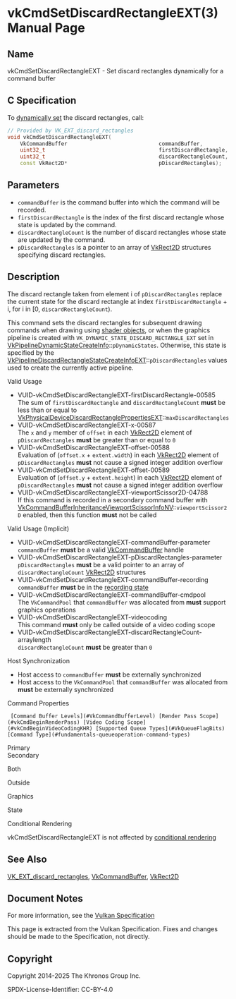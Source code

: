 # vkCmdSetDiscardRectangleEXT(3) Manual Page

## Name

vkCmdSetDiscardRectangleEXT - Set discard rectangles dynamically for a command buffer



## [](#_c_specification)C Specification

To [dynamically set](https://registry.khronos.org/vulkan/specs/latest/html/vkspec.html#pipelines-dynamic-state) the discard rectangles, call:

```c++
// Provided by VK_EXT_discard_rectangles
void vkCmdSetDiscardRectangleEXT(
    VkCommandBuffer                             commandBuffer,
    uint32_t                                    firstDiscardRectangle,
    uint32_t                                    discardRectangleCount,
    const VkRect2D*                             pDiscardRectangles);
```

## [](#_parameters)Parameters

- `commandBuffer` is the command buffer into which the command will be recorded.
- `firstDiscardRectangle` is the index of the first discard rectangle whose state is updated by the command.
- `discardRectangleCount` is the number of discard rectangles whose state are updated by the command.
- `pDiscardRectangles` is a pointer to an array of [VkRect2D](https://registry.khronos.org/vulkan/specs/latest/man/html/VkRect2D.html) structures specifying discard rectangles.

## [](#_description)Description

The discard rectangle taken from element i of `pDiscardRectangles` replace the current state for the discard rectangle at index `firstDiscardRectangle` + i, for i in [0, `discardRectangleCount`).

This command sets the discard rectangles for subsequent drawing commands when drawing using [shader objects](https://registry.khronos.org/vulkan/specs/latest/html/vkspec.html#shaders-objects), or when the graphics pipeline is created with `VK_DYNAMIC_STATE_DISCARD_RECTANGLE_EXT` set in [VkPipelineDynamicStateCreateInfo](https://registry.khronos.org/vulkan/specs/latest/man/html/VkPipelineDynamicStateCreateInfo.html)::`pDynamicStates`. Otherwise, this state is specified by the [VkPipelineDiscardRectangleStateCreateInfoEXT](https://registry.khronos.org/vulkan/specs/latest/man/html/VkPipelineDiscardRectangleStateCreateInfoEXT.html)::`pDiscardRectangles` values used to create the currently active pipeline.

Valid Usage

- [](#VUID-vkCmdSetDiscardRectangleEXT-firstDiscardRectangle-00585)VUID-vkCmdSetDiscardRectangleEXT-firstDiscardRectangle-00585  
  The sum of `firstDiscardRectangle` and `discardRectangleCount` **must** be less than or equal to [VkPhysicalDeviceDiscardRectanglePropertiesEXT](https://registry.khronos.org/vulkan/specs/latest/man/html/VkPhysicalDeviceDiscardRectanglePropertiesEXT.html)::`maxDiscardRectangles`
- [](#VUID-vkCmdSetDiscardRectangleEXT-x-00587)VUID-vkCmdSetDiscardRectangleEXT-x-00587  
  The `x` and `y` member of `offset` in each [VkRect2D](https://registry.khronos.org/vulkan/specs/latest/man/html/VkRect2D.html) element of `pDiscardRectangles` **must** be greater than or equal to `0`
- [](#VUID-vkCmdSetDiscardRectangleEXT-offset-00588)VUID-vkCmdSetDiscardRectangleEXT-offset-00588  
  Evaluation of (`offset.x` + `extent.width`) in each [VkRect2D](https://registry.khronos.org/vulkan/specs/latest/man/html/VkRect2D.html) element of `pDiscardRectangles` **must** not cause a signed integer addition overflow
- [](#VUID-vkCmdSetDiscardRectangleEXT-offset-00589)VUID-vkCmdSetDiscardRectangleEXT-offset-00589  
  Evaluation of (`offset.y` + `extent.height`) in each [VkRect2D](https://registry.khronos.org/vulkan/specs/latest/man/html/VkRect2D.html) element of `pDiscardRectangles` **must** not cause a signed integer addition overflow
- [](#VUID-vkCmdSetDiscardRectangleEXT-viewportScissor2D-04788)VUID-vkCmdSetDiscardRectangleEXT-viewportScissor2D-04788  
  If this command is recorded in a secondary command buffer with [VkCommandBufferInheritanceViewportScissorInfoNV](https://registry.khronos.org/vulkan/specs/latest/man/html/VkCommandBufferInheritanceViewportScissorInfoNV.html)::`viewportScissor2D` enabled, then this function **must** not be called

Valid Usage (Implicit)

- [](#VUID-vkCmdSetDiscardRectangleEXT-commandBuffer-parameter)VUID-vkCmdSetDiscardRectangleEXT-commandBuffer-parameter  
  `commandBuffer` **must** be a valid [VkCommandBuffer](https://registry.khronos.org/vulkan/specs/latest/man/html/VkCommandBuffer.html) handle
- [](#VUID-vkCmdSetDiscardRectangleEXT-pDiscardRectangles-parameter)VUID-vkCmdSetDiscardRectangleEXT-pDiscardRectangles-parameter  
  `pDiscardRectangles` **must** be a valid pointer to an array of `discardRectangleCount` [VkRect2D](https://registry.khronos.org/vulkan/specs/latest/man/html/VkRect2D.html) structures
- [](#VUID-vkCmdSetDiscardRectangleEXT-commandBuffer-recording)VUID-vkCmdSetDiscardRectangleEXT-commandBuffer-recording  
  `commandBuffer` **must** be in the [recording state](#commandbuffers-lifecycle)
- [](#VUID-vkCmdSetDiscardRectangleEXT-commandBuffer-cmdpool)VUID-vkCmdSetDiscardRectangleEXT-commandBuffer-cmdpool  
  The `VkCommandPool` that `commandBuffer` was allocated from **must** support graphics operations
- [](#VUID-vkCmdSetDiscardRectangleEXT-videocoding)VUID-vkCmdSetDiscardRectangleEXT-videocoding  
  This command **must** only be called outside of a video coding scope
- [](#VUID-vkCmdSetDiscardRectangleEXT-discardRectangleCount-arraylength)VUID-vkCmdSetDiscardRectangleEXT-discardRectangleCount-arraylength  
  `discardRectangleCount` **must** be greater than `0`

Host Synchronization

- Host access to `commandBuffer` **must** be externally synchronized
- Host access to the `VkCommandPool` that `commandBuffer` was allocated from **must** be externally synchronized

Command Properties

     [Command Buffer Levels](#VkCommandBufferLevel) [Render Pass Scope](#vkCmdBeginRenderPass) [Video Coding Scope](#vkCmdBeginVideoCodingKHR) [Supported Queue Types](#VkQueueFlagBits) [Command Type](#fundamentals-queueoperation-command-types)

Primary  
Secondary

Both

Outside

Graphics

State

Conditional Rendering

vkCmdSetDiscardRectangleEXT is not affected by [conditional rendering](#drawing-conditional-rendering)

## [](#_see_also)See Also

[VK\_EXT\_discard\_rectangles](https://registry.khronos.org/vulkan/specs/latest/man/html/VK_EXT_discard_rectangles.html), [VkCommandBuffer](https://registry.khronos.org/vulkan/specs/latest/man/html/VkCommandBuffer.html), [VkRect2D](https://registry.khronos.org/vulkan/specs/latest/man/html/VkRect2D.html)

## [](#_document_notes)Document Notes

For more information, see the [Vulkan Specification](https://registry.khronos.org/vulkan/specs/latest/html/vkspec.html#vkCmdSetDiscardRectangleEXT)

This page is extracted from the Vulkan Specification. Fixes and changes should be made to the Specification, not directly.

## [](#_copyright)Copyright

Copyright 2014-2025 The Khronos Group Inc.

SPDX-License-Identifier: CC-BY-4.0